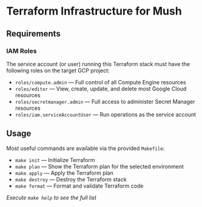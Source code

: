 # Terraform Infrastructure for Mush

## Requirements

### IAM Roles
The service account (or user) running this Terraform stack must have the following roles on the target GCP project:

- `roles/compute.admin` — Full control of all Compute Engine resources
- `roles/editor` — View, create, update, and delete most Google Cloud resources
- `roles/secretmanager.admin` — Full access to administer Secret Manager resources
- `roles/iam.serviceAccountUser` — Run operations as the service account


## Usage

Most useful commands are available via the provided `Makefile`:

- `make init` — Initialize Terraform
- `make plan` — Show the Terraform plan for the selected environment
- `make apply` — Apply the Terraform plan
- `make destroy` — Destroy the Terraform stack
- `make format` — Format and validate Terraform code

*Execute `make help` to see the full list*
